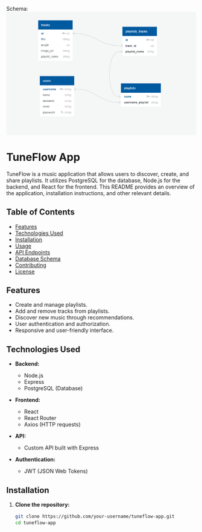 Schema:
![Schema](firstdesign.png)


# TuneFlow App

TuneFlow is a music application that allows users to discover, create, and share playlists. It utilizes PostgreSQL for the database, Node.js for the backend, and React for the frontend. This README provides an overview of the application, installation instructions, and other relevant details.

## Table of Contents

- [Features](#features)
- [Technologies Used](#technologies-used)
- [Installation](#installation)
- [Usage](#usage)
- [API Endpoints](#api-endpoints)
- [Database Schema](#database-schema)
- [Contributing](#contributing)
- [License](#license)

## Features

- Create and manage playlists.
- Add and remove tracks from playlists.
- Discover new music through recommendations.
- User authentication and authorization.
- Responsive and user-friendly interface.

## Technologies Used

- **Backend:**
  - Node.js
  - Express
  - PostgreSQL (Database)

- **Frontend:**
  - React
  - React Router
  - Axios (HTTP requests)

- **API:**
  - Custom API built with Express

- **Authentication:**
  - JWT (JSON Web Tokens)

## Installation

1. **Clone the repository:**

   ```bash
   git clone https://github.com/your-username/tuneflow-app.git
   cd tuneflow-app
